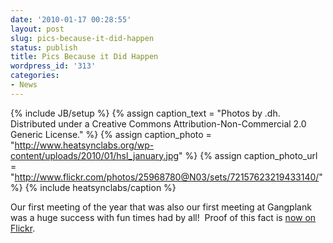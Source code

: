 ```yaml
---
date: '2010-01-17 00:28:55'
layout: post
slug: pics-because-it-did-happen
status: publish
title: Pics Because it Did Happen
wordpress_id: '313'
categories:
- News
---
```


{% include JB/setup %}
{% assign caption_text = "Photos by .dh.  Distributed under a Creative Commons Attribution-Non-Commercial 2.0 Generic License." %}
{% assign caption_photo = "http://www.heatsynclabs.org/wp-content/uploads/2010/01/hsl_january.jpg" %}
{% assign caption_photo_url = "http://www.flickr.com/photos/25968780@N03/sets/72157623219433140/" %}
{% include heatsynclabs/caption %}

Our first meeting of the year that was also our first meeting at Gangplank was a huge success with fun times had by all!  Proof of this fact is [now on Flickr](http://www.flickr.com/photos/25968780@N03/4277770389/in/set-72157623219433140/).

